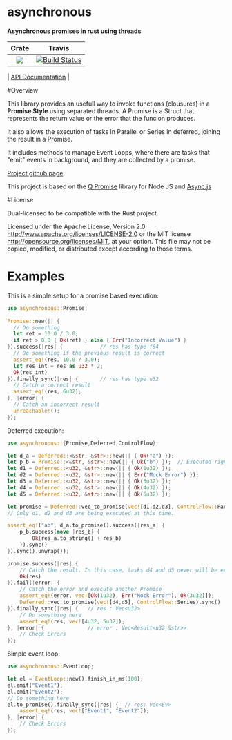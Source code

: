 # asynchronous

**Asynchronous promises in rust using threads**


|Crate|Travis|
|:------:|:-------:|
|[![](http://meritbadge.herokuapp.com/asynchronous)](https://crates.io/crates/asynchronous)|[![Build Status](https://travis-ci.org/bcndanos/asynchronous.svg?branch=master)](https://travis-ci.org/bcndanos/asynchronous)|

| [API Documentation](http://bcndanos.github.io/asynchronous/asynchronous/) |

#Overview

This library provides an usefull way to invoke functions (clousures) in a **Promise Style** using separated threads. A Promise 
is a Struct that represents the return value or the error that the funcion produces. 

It also allows the execution of tasks in Parallel or Series in deferred, joining the result in a Promise.

It includes methods to manage Event Loops, where there are tasks that "emit" events in background, and they are collected by a promise.

[Project github page](https://github.com/bcndanos/asynchronous)

This project is based on the [Q Promise](https://github.com/kriskowal/q) library for Node JS and [Async.js](https://github.com/caolan/async)

#License

Dual-licensed to be compatible with the Rust project.

Licensed under the Apache License, Version 2.0
http://www.apache.org/licenses/LICENSE-2.0 or the MIT license
http://opensource.org/licenses/MIT, at your
option. This file may not be copied, modified, or distributed
except according to those terms.

# Examples

This is a simple setup for a promise based execution:

```rust
use asynchronous::Promise;
 
Promise::new(|| {
  // Do something  
  let ret = 10.0 / 3.0;
  if ret > 0.0 { Ok(ret) } else { Err("Incorrect Value") }
}).success(|res| {            // res has type f64
  // Do something if the previous result is correct
  assert_eq!(res, 10.0 / 3.0);
  let res_int = res as u32 * 2;
  Ok(res_int)
}).finally_sync(|res| {       // res has type u32
  // Catch a correct result
  assert_eq!(res, 6u32);
}, |error| {
  // Catch an incorrect result
  unreachable!();
});
``` 

Deferred execution:

```rust
use asynchronous::{Promise,Deferred,ControlFlow};

let d_a = Deferred::<&str, &str>::new(|| { Ok("a") });
let p_b = Promise::<&str, &str>::new(|| { Ok("b") });  // Executed right now
let d1 = Deferred::<u32, &str>::new(|| { Ok(1u32) });
let d2 = Deferred::<u32, &str>::new(|| { Err("Mock Error") });
let d3 = Deferred::<u32, &str>::new(|| { Ok(3u32) });
let d4 = Deferred::<u32, &str>::new(|| { Ok(4u32) });
let d5 = Deferred::<u32, &str>::new(|| { Ok(5u32) });

let promise = Deferred::vec_to_promise(vec![d1,d2,d3], ControlFlow::Parallel);
// Only d1, d2 and d3 are being executed at this time.

assert_eq!("ab", d_a.to_promise().success(|res_a| {
    p_b.success(move |res_b| {
        Ok(res_a.to_string() + res_b)
    }).sync()
}).sync().unwrap());

promise.success(|res| {
    // Catch the result. In this case, tasks d4 and d5 never will be executed
    Ok(res)
}).fail(|error| {
    // Catch the error and execute another Promise
    assert_eq!(error, vec![Ok(1u32), Err("Mock Error"), Ok(3u32)]);    
    Deferred::vec_to_promise(vec![d4,d5], ControlFlow::Series).sync()
}).finally_sync(|res| {   // res : Vec<u32>
    // Do something here    
    assert_eq!(res, vec![4u32, 5u32]);
}, |error| {              // error : Vec<Result<u32,&str>>
    // Check Errors
});

``` 

Simple event loop:

```rust
use asynchronous::EventLoop;

let el = EventLoop::new().finish_in_ms(100);
el.emit("Event1");
el.emit("Event2");
// Do something here
el.to_promise().finally_sync(|res| {  // res: Vec<Ev>
    assert_eq!(res, vec!["Event1", "Event2"]);
}, |error| {
    // Check Errors
});
``` 

